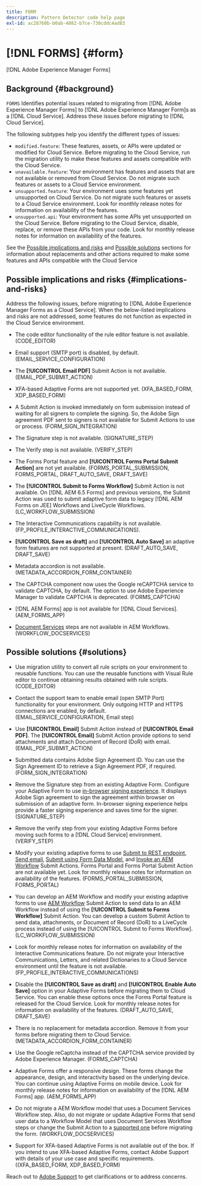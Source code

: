 ```yaml
---
title: FORM
description: Pattern Detector code help page
exl-id: ac28760b-b0ab-4082-b7ce-730cddc4ad83
---
```

# [!DNL FORMS] {#form}

[!DNL Adobe Experience Manager Forms]

## Background {#background}

`FORMS` Identifies potential issues related to migrating from [!DNL Adobe Experience Manager Forms] to [!DNL Adobe Experience Manager Form]s as a [!DNL Cloud Service]. Address these issues before migrating to [!DNL Cloud Service].

The following subtypes help you identify the different types of issues:

* `modified.feature`: These features, assets, or APIs were updated or modified for Cloud Service. Before migrating to the Cloud Service, run the migration utility to make these features and assets compatible with the Cloud Service.  
* `unavailable.feature`: Your environment has features and assets that are not available or removed from Cloud Service. Do not migrate such features or assets to a Cloud Service environment.
* `unsupported.feature`: Your environment uses some features yet unsupported on Cloud Service. Do not migrate such features or assets to a Cloud Service environment. Look for monthly release notes for information on availability of the features. 
* `unsupported.api`: Your environment has some APIs yet unsupported on the Cloud Service. Before migrating to the Cloud Service, disable, replace, or remove these APIs from your code. Look for monthly release notes for information on availability of the features. 

See the [Possible implications and risks](#implications-and-risks) and [Possible solutions](#solutions) sections for information about replacements and other actions required to make some features and APIs compatible with the Cloud Service

## Possible implications and risks {#implications-and-risks}

Address the following issues, before migrating to [!DNL Adobe Experience Manager Forms as a Cloud Service]. When the below-listed implications and risks are not addressed, some features do not function as expected in the Cloud Service environment.

* The code editor functionality of the rule editor feature is not available. (CODE_EDITOR)

* Email support (SMTP port) is disabled, by default. (EMAIL_SERVICE_CONFIGURATION)

* The **[!UICONTROL Email PDF]** Submit Action is not available.(EMAIL_PDF_SUBMIT_ACTION)

* XFA-based Adaptive Forms are not supported yet. (XFA_BASED_FORM, XDP_BASED_FORM)

* A Submit Action is invoked immediately on form submission instead of waiting for all signers to complete the signing. So, the Adobe Sign agreement PDF sent to signers is not available for Submit Actions to use or process. (FORM_SIGN_INTEGRATION)  

* The Signature step is not available. (SIGNATURE_STEP)

* The Verify step is not available. (VERIFY_STEP)

* The Forms Portal feature and **[!UICONTROL Forms Portal Submit Action]** are not yet available. (FORMS_PORTAL_SUBMISSION, FORMS_PORTAL, DRAFT_AUTO_SAVE, DRAFT_SAVE)

* The **[!UICONTROL Submit to Forms Workflow]** Submit Action is not available. On [!DNL AEM 6.5 Forms] and previous versions, the Submit Action was used to submit adaptive form data to legacy [!DNL AEM Forms on JEE] Workflows and LiveCycle Workflows. (LC_WORKFLOW_SUBMISSION)

* The Interactive Communications capability is not available.  (FP_PROFILE_INTERACTIVE_COMMUNICATIONS).

* **[!UICONTROL Save as draft]** and **[!UICONTROL Auto Save]** an adaptive form features are not supported at present. (DRAFT_AUTO_SAVE, DRAFT_SAVE)

* Metadata accordion is not available. (METADATA_ACCORDION_FORM_CONTAINER)

* The CAPTCHA component now uses the Google reCAPTCHA service to validate CAPTCHA, by default. The option to use Adobe Experience Manager to validate CAPTCHA is deprecated. (FORMS_CAPTCHA)

* [!DNL AEM Forms] app is not available for [!DNL Cloud Services]. (AEM_FORMS_APP)

* [Document Services](https://experienceleague.adobe.com/docs/experience-manager-65/forms/install-aem-forms/osgi-installation/install-configure-document-services.html?lang=en#deployment-topology) steps are not available in AEM Workflows. (WORKFLOW_DOCSERVICES)

## Possible solutions {#solutions}

* Use migration utility to convert all rule scripts on your environment to reusable functions. You can use the reusable functions with Visual Rule editor to continue obtaining results obtained with rule scripts. (CODE_EDITOR)

* Contact the support team to enable email (open SMTP Port) functionality for your environment. Only outgoing HTTP and HTTPS connections are enabled, by default. (EMAIL_SERVICE_CONFIGURATION, Email step)

* Use **[!UICONTROL Email]** Submit Action instead of **[!UICONTROL Email PDF]**. The **[!UICONTROL Email]** Submit Action provide options to send attachments and attach Document of Record (DoR) with email. (EMAIL_PDF_SUBMIT_ACTION)

* Submitted data contains Adobe Sign Agreement ID. You can use the Sign Agreement ID to retrieve a Sign Agreement PDF, if required.  (FORM_SIGN_INTEGRATION)

* Remove the Signature step from an existing Adaptive Form. Configure your Adaptive Form to use [in-browser signing experience](https://medium.com/adobetech/using-adobe-sign-to-e-sign-an-adaptive-form-heres-the-best-way-to-do-it-dc3e15f9b684). It displays Adobe Sign agreement to sign the agreement within browser on submission of an adaptive form. In-browser signing experience helps provide a faster signing experience and saves time for the signer. (SIGNATURE_STEP)

* Remove the verify step from your existing Adaptive Forms before moving such forms to a [!DNL Cloud Service] environment. (VERIFY_STEP)

* Modify your existing adaptive forms to use [Submit to REST endpoint](https://experienceleague.adobe.com/docs/experience-manager-forms-cloud-service/forms/create-an-adaptive-form/configure-submit-actions-and-metadata-submission/configuring-submit-actions.html#submit-to-rest-endpoint), [Send email](https://experienceleague.adobe.com/docs/experience-manager-forms-cloud-service/forms/create-an-adaptive-form/configure-submit-actions-and-metadata-submission/configuring-submit-actions.html#send-email), [Submit using Form Data Model](https://experienceleague.adobe.com/docs/experience-manager-forms-cloud-service/forms/create-an-adaptive-form/configure-submit-actions-and-metadata-submission/configuring-submit-actions.html#submit-using-form-data-model), and [Invoke an AEM Workflow](https://experienceleague.adobe.com/docs/experience-manager-forms-cloud-service/forms/create-an-adaptive-form/configure-submit-actions-and-metadata-submission/configuring-submit-actions.html#invoke-an-aem-workflow) Submit Actions. Forms Portal and Forms Portal Submit Action are not available yet. Look for monthly release notes for information on availability of the features. (FORMS_PORTAL_SUBMISSION, FORMS_PORTAL)

* You can develop an AEM Workflow and modify your existing adaptive forms to use [AEM Workflow](https://experienceleague.adobe.com/docs/experience-manager-forms-cloud-service/forms/create-an-adaptive-form/configure-submit-actions-and-metadata-submission/configuring-submit-actions.html#invoke-an-aem-workflow) Submit Action to send data to an AEM Workflow instead of using the **[!UICONTROL Submit to Forms Workflow]** Submit Action. You can develop a custom Submit Action to send data, attachments, or Document of Record (DoR) to a LiveCycle process instead of using the [!UICONTROL Submit to Forms Workflow]. (LC_WORKFLOW_SUBMISSION)

* Look for monthly release notes for information on availability of the Interactive Communications feature. Do not migrate your Interactive Communications, Letters, and related Dictionaries to a Cloud Service environment until the feature is not available. (FP_PROFILE_INTERACTIVE_COMMUNICATIONS)

* Disable the **[!UICONTROL Save as draft]** and **[!UICONTROL Enable Auto Save]** option in your Adaptive Forms before migrating them to Cloud Service. You can enable these options once the Forms Portal feature is released for the Cloud Service. Look for monthly release notes for information on availability of the features. (DRAFT_AUTO_SAVE, DRAFT_SAVE)

* There is no replacement for metadata accordion. Remove it from your forms before migrating them to Cloud Service.(METADATA_ACCORDION_FORM_CONTAINER)

* Use the Google reCaptcha instead of the CAPTCHA service provided by Adobe Experience Manager. (FORMS_CAPTCHA)

* Adaptive Forms offer a responsive design. These forms change the appearance, design, and interactivity based on the underlying device. You can continue using Adaptive Forms on mobile device. Look for monthly release notes for information on availability of the [!DNL AEM Forms] app. (AEM_FORMS_APP)

* Do not migrate a AEM Workflow model that uses a Document Services Workflow step. Also, do not migrate or update Adaptive Forms that send user data to a Workflow Model that uses Document Services Workflow steps or change the Submit Action to a [supported one](https://experienceleague.adobe.com/docs/experience-manager-forms-cloud-service/forms/create-an-adaptive-form/configure-submit-actions-and-metadata-submission/configuring-submit-actions.html) before migrating the form. (WORKFLOW_DOCSERVICES)

* Support for XFA-based Adaptive Forms is not available out of the box. If you intend to use XFA-based Adaptive Forms, contact Adobe Support with details of your use case and specific requirements.((XFA_BASED_FORM, XDP_BASED_FORM)

Reach out to [Adobe Support](https://helpx.adobe.com/enterprise/using/support-for-experience-cloud.html) to get clarifications or to address concerns.
